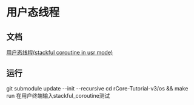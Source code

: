 # 用户态线程

## 文档
[用户态线程(stackful coroutine in usr mode)](./user_stackful_coroutine.md)
## 运行
git submodule update --init --recursive
cd rCore-Tutorial-v3/os && make run
在用户终端输入stackful_coroutine测试